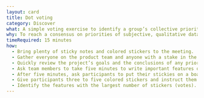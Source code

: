 ```yaml
---
layout: card
title: Dot voting
category: Discover
what: A simple voting exercise to identify a group’s collective priorities for potential features.
why: To reach a consensus on priorities of subjective, qualitative data with a group of people. This is especially helpful with larger groups of stakeholders and groups with high risk of disagreement.
timeRequired: 15 minutes
how:
  - Bring plenty of sticky notes and colored stickers to the meeting.
  - Gather everyone on the product team and anyone with a stake in the product’s features.
  - Quickly review the project’s goals and the conclusions of any prior user research.
  - Ask team members to take five minutes to write important features or user needs on sticky notes. (One feature per sticky note.)
  - After five minutes, ask participants to put their stickies on a board. If there are many sticky notes, ask participants to put their features next to similar ones. Remove exact duplicates.
  - Give participants three to five colored stickers and instruct them to place their stickers on features they feel are most important to meeting the project's goals and user needs.
  - Identify the features with the largest number of stickers (votes).
---
```

